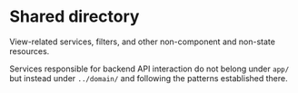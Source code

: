 # Shared directory

View-related services, filters, and other non-component and non-state resources.

Services responsible for backend API interaction do not belong under `app/` but
instead under `../domain/` and following the patterns established there.
